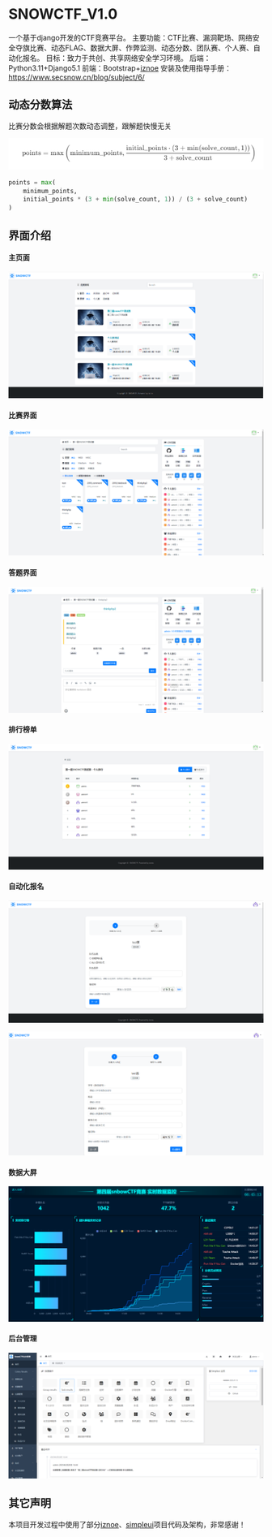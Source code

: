 # SNOWCTF_V1.0

一个基于django开发的CTF竞赛平台。
主要功能：CTF比赛、漏洞靶场、网络安全夺旗比赛、动态FLAG、数据大屏、作弊监测、动态分数、团队赛、个人赛、自动化报名。
目标：致力于共创、共享网络安全学习环境。
后端：Python3.11+Django5.1
前端：Bootstrap+[iznoe](https://github.com/Hopetree/izone "iznoe")
安装及使用指导手册：https://www.secsnow.cn/blog/subject/6/

## 动态分数算法
比赛分数会根据解题次数动态调整，跟解题快慢无关

![分数](https://raw.githubusercontent.com/TheMoonu/TheMoonu/main/img20250228171202.png)

```python
points = max(
    minimum_points, 
    initial_points * (3 + min(solve_count, 1)) / (3 + solve_count)
)
```

## 界面介绍

#### 主页面

![主页面](https://raw.githubusercontent.com/TheMoonu/TheMoonu/main/img20250228164549.png)

#### 比赛界面

![比赛界面](https://raw.githubusercontent.com/TheMoonu/TheMoonu/main/img20250228164740.png)

#### 答题界面
![比赛界面](https://raw.githubusercontent.com/TheMoonu/TheMoonu/main/img20250228164944.png)

#### 排行榜单
![比赛界面](https://raw.githubusercontent.com/TheMoonu/TheMoonu/main/img20250228165320.png)

#### 自动化报名
![比赛界面](https://raw.githubusercontent.com/TheMoonu/TheMoonu/main/img20250228170352.png)

![比赛界面](https://raw.githubusercontent.com/TheMoonu/TheMoonu/main/img20250228170423.png)

#### 数据大屏
![比赛界面](https://raw.githubusercontent.com/TheMoonu/TheMoonu/main/img801a18cc9b1fd1aa9ca7f7a29947ab8.png)

#### 后台管理
![比赛界面](https://raw.githubusercontent.com/TheMoonu/TheMoonu/main/img20250228170004.png)


## 其它声明
本项目开发过程中使用了部分[iznoe](https://github.com/Hopetree/izone "iznoe")、[simpleui](https://github.com/newpanjing/simpleui)项目代码及架构，非常感谢！
